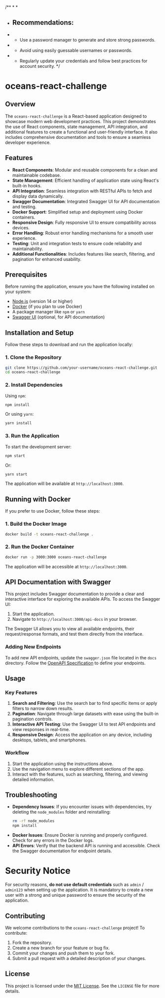 /**
 *
 * 
 * ## Recommendations:
 * - Use a password manager to generate and store strong passwords.
 * - Avoid using easily guessable usernames or passwords.
 * - Regularly update your credentials and follow best practices for account security.
 */
# oceans-react-challenge

## Overview

The `oceans-react-challenge` is a React-based application designed to showcase modern web development practices. This project demonstrates the use of React components, state management, API integration, and additional features to create a functional and user-friendly interface. It also includes comprehensive documentation and tools to ensure a seamless developer experience.

## Features

- **React Components**: Modular and reusable components for a clean and maintainable codebase.
- **State Management**: Efficient handling of application state using React's built-in hooks.
- **API Integration**: Seamless integration with RESTful APIs to fetch and display data dynamically.
- **Swagger Documentation**: Integrated Swagger UI for API documentation and testing.
- **Docker Support**: Simplified setup and deployment using Docker containers.
- **Responsive Design**: Fully responsive UI to ensure compatibility across devices.
- **Error Handling**: Robust error handling mechanisms for a smooth user experience.
- **Testing**: Unit and integration tests to ensure code reliability and maintainability.
- **Additional Functionalities**: Includes features like search, filtering, and pagination for enhanced usability.

## Prerequisites

Before running the application, ensure you have the following installed on your system:

- [Node.js](https://nodejs.org/) (version 14 or higher)
- [Docker](https://www.docker.com/) (if you plan to use Docker)
- A package manager like `npm` or `yarn`
- [Swagger UI](https://swagger.io/tools/swagger-ui/) (optional, for API documentation)

## Installation and Setup

Follow these steps to download and run the application locally:

### 1. Clone the Repository

```bash
git clone https://github.com/your-username/oceans-react-challenge.git
cd oceans-react-challenge
```

### 2. Install Dependencies

Using `npm`:

```bash
npm install
```

Or using `yarn`:

```bash
yarn install
```

### 3. Run the Application

To start the development server:

```bash
npm start
```

Or:

```bash
yarn start
```

The application will be available at `http://localhost:3000`.

## Running with Docker

If you prefer to use Docker, follow these steps:

### 1. Build the Docker Image

```bash
docker build -t oceans-react-challenge .
```

### 2. Run the Docker Container

```bash
docker run -p 3000:3000 oceans-react-challenge
```

The application will be accessible at `http://localhost:3000`.

## API Documentation with Swagger

This project includes Swagger documentation to provide a clear and interactive interface for exploring the available APIs. To access the Swagger UI:

1. Start the application.
2. Navigate to `http://localhost:3000/api-docs` in your browser.

The Swagger UI allows you to view all available endpoints, their request/response formats, and test them directly from the interface.

### Adding New Endpoints

To add new API endpoints, update the `swagger.json` file located in the `docs` directory. Follow the [OpenAPI Specification](https://swagger.io/specification/) to define your endpoints.

## Usage

### Key Features

1. **Search and Filtering**: Use the search bar to find specific items or apply filters to narrow down results.
2. **Pagination**: Navigate through large datasets with ease using the built-in pagination controls.
3. **Interactive API Testing**: Use the Swagger UI to test API endpoints and view responses in real-time.
4. **Responsive Design**: Access the application on any device, including desktops, tablets, and smartphones.

### Workflow

1. Start the application using the instructions above.
2. Use the navigation menu to explore different sections of the app.
3. Interact with the features, such as searching, filtering, and viewing detailed information.

## Troubleshooting

- **Dependency Issues**: If you encounter issues with dependencies, try deleting the `node_modules` folder and reinstalling:
    ```bash
    rm -rf node_modules
    npm install
    ```
- **Docker Issues**: Ensure Docker is running and properly configured. Check for any errors in the Docker logs.
- **API Errors**: Verify that the backend API is running and accessible. Check the Swagger documentation for endpoint details.

 # Security Notice
 
  For security reasons, **do not use default credentials** such as `admin` / `admin123` 
  when setting up the application. It is mandatory to create a new user with a strong 
  and unique password to ensure the security of the application.

## Contributing

We welcome contributions to the `oceans-react-challenge` project! To contribute:

1. Fork the repository.
2. Create a new branch for your feature or bug fix.
3. Commit your changes and push them to your fork.
4. Submit a pull request with a detailed description of your changes.

## License

This project is licensed under the [MIT License](https://opensource.org/licenses/MIT). See the `LICENSE` file for more details.


